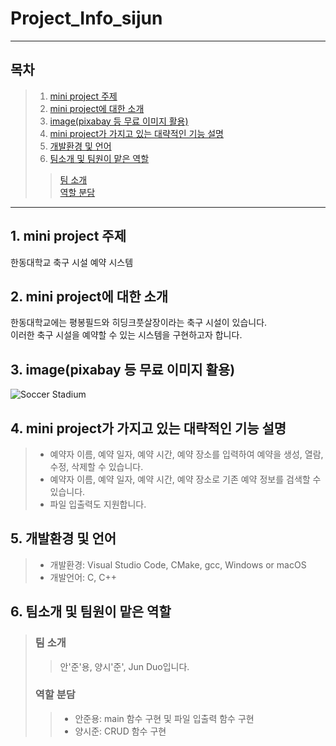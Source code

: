 # Project_Info_sijun

***
## 목차
> 1. [mini project 주제](#1.-mini-project-주제)   
> 2. [mini project에 대한 소개](#2.-mini-project에-대한-소개)   
> 3. [image(pixabay 등 무료 이미지 활용)](#3.-image(pixabay-등-무료-이미지-활용))   
> 4. [mini project가 가지고 있는 대략적인 기능 설명](#4.-mini-project가-가지고-있는-대략적인-기능-설명)   
> 5. [개발환경 및 언어](#5.-개발환경-및-언어)   
> 6. [팀소개 및 팀원이 맡은 역할](#6.-팀소개-및-팀원이-맡은-역할)   
> > [팀 소개](#팀-소개)   
> > [역할 분담](#역할-분담)   
***

## 1. mini project 주제
한동대학교 축구 시설 예약 시스템


## 2. mini project에 대한 소개
한동대학교에는 평봉필드와 히딩크풋살장이라는 축구 시설이 있습니다.   
이러한 축구 시설을 예약할 수 있는 시스템을 구현하고자 합니다.


## 3. image(pixabay 등 무료 이미지 활용)
![Soccer Stadium](https://cdn.pixabay.com/photo/2016/11/29/02/05/audience-1866738_1280.jpg)


## 4. mini project가 가지고 있는 대략적인 기능 설명
>- 예약자 이름, 예약 일자, 예약 시간, 예약 장소를 입력하여 예약을 생성, 열람, 수정, 삭제할 수 있습니다.
>- 예약자 이름, 예약 일자, 예약 시간, 예약 장소로 기존 예약 정보를 검색할 수 있습니다.
>- 파일 입출력도 지원합니다.


## 5. 개발환경 및 언어
>- 개발환경: Visual Studio Code, CMake, gcc, Windows or macOS
>- 개발언어: C, C++


## 6. 팀소개 및 팀원이 맡은 역할
> ### 팀 소개
>> 안'준'용, 양시'준', Jun Duo입니다.
> ### 역할 분담
>>- 안준용: main 함수 구현 및 파일 입출력 함수 구현   
>>- 양시준: CRUD 함수 구현
